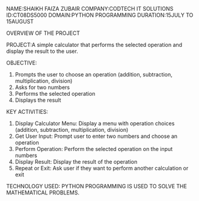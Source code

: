 NAME:SHAIKH FAIZA ZUBAIR
COMPANY:CODTECH IT SOLUTIONS
ID:CT08DS5000
DOMAIN:PYTHON PROGRAMMING
DURATION:15JULY TO 15AUGUST

OVERVIEW OF THE PROJECT

PROJECT:A simple calculator that performs the selected operation and display the result to the user.

OBJECTIVE:

1. Prompts the user to choose an operation (addition, subtraction, multiplication, division)
2. Asks for two numbers
3. Performs the selected operation
4. Displays the result
   
KEY ACTIVITIES:

1. Display Calculator Menu: Display a menu with operation choices (addition, subtraction, multiplication, division)
2. Get User Input: Prompt user to enter two numbers and choose an operation
3. Perform Operation: Perform the selected operation on the input numbers
4. Display Result: Display the result of the operation
5. Repeat or Exit: Ask user if they want to perform another calculation or exit

TECHNOLOGY USED:
PYTHON PROGRAMMING IS USED TO SOLVE THE MATHEMATICAL PROBLEMS.


